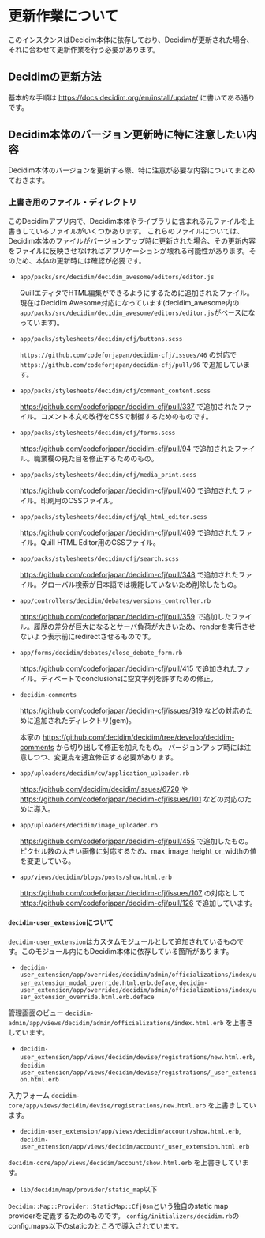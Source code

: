 # 更新作業について

このインスタンスはDecicim本体に依存しており、Decidimが更新された場合、それに合わせて更新作業を行う必要があります。

## Decidimの更新方法

基本的な手順は https://docs.decidim.org/en/install/update/ に書いてある通りです。

## Decidim本体のバージョン更新時に特に注意したい内容

Decidim本体のバージョンを更新する際、特に注意が必要な内容についてまとめておきます。

### 上書き用のファイル・ディレクトリ

このDecidimアプリ内で、Decidim本体やライブラリに含まれる元ファイルを上書きしているファイルがいくつかあります。
これらのファイルについては、Decidim本体のファイルがバージョンアップ時に更新された場合、その更新内容をファイルに反映させなければアプリケーションが壊れる可能性があります。そのため、本体の更新時には確認が必要です。

* `app/packs/src/decidim/decidim_awesome/editors/editor.js`

  QuillエディタでHTML編集ができるようにするために追加されたファイル。現在はDecidim Awesome対応になっています(decidim_awesome内の`app/packs/src/decidim/decidim_awesome/editors/editor.js`がベースになっています)。

* `app/packs/stylesheets/decidim/cfj/buttons.scss`

  `https://github.com/codeforjapan/decidim-cfj/issues/46` の対応で `https://github.com/codeforjapan/decidim-cfj/pull/96` で追加しています。

* `app/packs/stylesheets/decidim/cfj/comment_content.scss`

  https://github.com/codeforjapan/decidim-cfj/pull/337 で追加されたファイル。コメント本文の改行をCSSで制御するためのものです。

* `app/packs/stylesheets/decidim/cfj/forms.scss`

  https://github.com/codeforjapan/decidim-cfj/pull/94 で追加されたファイル。職業欄の見た目を修正するためのもの。

* `app/packs/stylesheets/decidim/cfj/media_print.scss`

  https://github.com/codeforjapan/decidim-cfj/pull/460 で追加されたファイル。印刷用のCSSファイル。

* `app/packs/stylesheets/decidim/cfj/ql_html_editor.scss`

  https://github.com/codeforjapan/decidim-cfj/pull/469 で追加されたファイル。Quill HTML Editor用のCSSファイル。

* `app/packs/stylesheets/decidim/cfj/search.scss`

  https://github.com/codeforjapan/decidim-cfj/pull/348 で追加されたファイル。グローバル検索が日本語では機能していないため削除したもの。

* `app/controllers/decidim/debates/versions_controller.rb`

  https://github.com/codeforjapan/decidim-cfj/pull/359 で追加したファイル。履歴の差分が巨大になるとサーバ負荷が大きいため、renderを実行させないよう表示前にredirectさせるものです。

* `app/forms/decidim/debates/close_debate_form.rb`

  https://github.com/codeforjapan/decidim-cfj/pull/415 で追加されたファイル。ディベートでconclusionsに空文字列を許すための修正。

* `decidim-comments`

  https://github.com/codeforjapan/decidim-cfj/issues/319 などの対応のために追加されたディレクトリ(gem)。

  本家の https://github.com/decidim/decidim/tree/develop/decidim-comments から切り出して修正を加えたもの。
  バージョンアップ時には注意しつつ、変更点を適宜修正する必要があります。

* `app/uploaders/decidim/cw/application_uploader.rb`

  https://github.com/decidim/decidim/issues/6720 や https://github.com/codeforjapan/decidim-cfj/issues/101 などの対応のために導入。

* `app/uploaders/decidim/image_uploader.rb`

  https://github.com/codeforjapan/decidim-cfj/pull/455 で追加したもの。ピクセル数の大きい画像に対応するため、max_image_height_or_widthの値を変更している。

* `app/views/decidim/blogs/posts/show.html.erb`

  https://github.com/codeforjapan/decidim-cfj/issues/107 の対応として https://github.com/codeforjapan/decidim-cfj/pull/126 で追加しています。

#### `decidim-user_extension`について

`decidim-user_extension`はカスタムモジュールとして追加されているものです。このモジュール内にもDecidim本体に依存している箇所があります。

* `decidim-user_extension/app/overrides/decidim/admin/officializations/index/user_extension_modal_override.html.erb.deface`, `decidim-user_extension/app/overrides/decidim/admin/officializations/index/user_extension_override.html.erb.deface`

管理画面のビュー `decidim-admin/app/views/decidim/admin/officializations/index.html.erb` を上書きしています。

* `decidim-user_extension/app/views/decidim/devise/registrations/new.html.erb`, `decidim-user_extension/app/views/decidim/devise/registrations/_user_extension.html.erb`

入力フォーム `decidim-core/app/views/decidim/devise/registrations/new.html.erb` を上書きしています。

* `decidim-user_extension/app/views/decidim/account/show.html.erb`, `decidim-user_extension/app/views/decidim/account/_user_extension.html.erb`

`decidim-core/app/views/decidim/account/show.html.erb` を上書きしています。

* `lib/decidim/map/provider/static_map`以下

`Decidim::Map::Provider::StaticMap::CfjOsm`という独自のstatic map providerを定義するためのものです。
`config/initializers/decidim.rb`のconfig.maps以下のstaticのところで導入されています。
